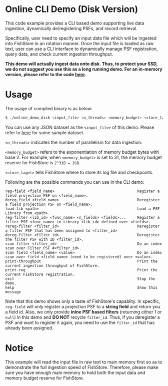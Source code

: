 # Online CLI Demo (Disk Version)
This code example provides a CLI based demo supporting live data ingestion, dynamically de/registering PSFs, and record retrieval.

Specifically, user need to specify an input data file which will be ingested into FishStore in an rotation manner. Once the input file is loaded as raw text, user can use a CLI interface to dynamically manage PSF registration, query data, and check current ingestion throughput.

**This demo will actually ingest data onto disk. Thus, to protect your SSD, we do not suggest you use this as a long running demo. For an in-memory version, please refer to the code [here](../online_demo-dir).**

# Usage
The usage of compiled binary is as below:

```bash
$ ./online_demo_disk <input_file> <n_threads> <memory_budget> <store_taget>
```

You can use any JSON dataset as the `<input_file>` of this demo. Please refer to [here](../README.md) for some sample dataset.

`<n_threads>` indicates the number of parallelism for data ingestion.

`<memory_budget>` refers to the exponentiation of memory budget bytes with base 2. For example, when `<memory_budget>` is set to 31, the memory budget reserve for FishStore is `2^31B = 2GB`.

`<store_taget>` tells FishStore where to store its log file and checkpoints.

Following are the possible commands you can use in the CLI demo:

```
reg-field <field_name>                                     Register a field projection PSF on <field_name>.
dereg-field <field_name>                                   Reregister a field projection PSF on <field_name>.
load-lib <path>                                            Load a PSF Library from <path>.
reg-filter <lib_id> <func_name> <n_fields> <fields>...     Register a filter PSF <func_name> in Library <lib_id> defined over <fields>.
rereg-filter <filter_id>                                   Reregister a filter PSF that has been assigned to <filter_id>
dereg-filter <filter_id>                                   Deregister the filter PSF with ID <filter_id>.
scan filter <filter_id>                                    Do an index scan over Filter PSF #<filter_id>.
scan field <field_name> <value>                            Do an index scan over field <field_name> (need to be registered) over <value>.
print-throughput                                           Print the current ingestion throughput of FishStore.
print-reg                                                  Print the current FishStore registration.
exit                                                       Stop the demo.
help                                                       Show this message
```

Note that this demo shows only a taste of FishStore's capablity. In specific, `reg-field` will only register a projection PSF to a **string field** and return you a field id. Also, we only provide **inlne PSF based filters** (returning either 1 or `null`) in this demo and **DO NOT** recycle `filter_id`. Thus, if you deregister a PSF and want to register it again, you need to use the `filter_id` that has already been assigned.

# Notice
This example will read the input file in raw text to main memory first so as to demonstrate the full ingestion speed of FishStore. Therefore, please make sure you have enough main memory to hold both the input data and memory budget reserve for FishStore.

